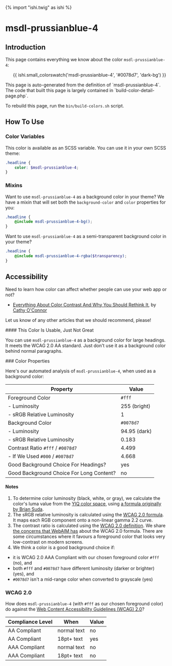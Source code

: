 {% import "ishi.twig" as ishi %}
# msdl-prussianblue-4

## Introduction

This page contains everything we know about the color `msdl-prussianblue-4`:

<div class="grid">
    <div class="cell">
        <div class="swatch">
            <ul>
                {{ ishi.small_colorswatch('msdl-prussianblue-4', '#0078d7', 'dark-bg') }}
            </ul>
        </div>
    </div>
</div>

<div class="callout callout--info" markdown="1">
This page is auto-generated from the definition of `msdl-prussianblue-4`. The code that built this page is largely contained in `build-color-detail-page.php`.

To rebuild this page, run the `bin/build-colors.sh` script.
</div>

## How To Use

### Color Variables

This color is available as an SCSS variable. You can use it in your own SCSS theme:

```scss
.headline {
    color: $msdl-prussianblue-4;
}
```

### Mixins

Want to use `msdl-prussianblue-4` as a background color in your theme? We have a mixin that will set both the `background-color` and `color` properties for you:

```scss
.headline {
    @include msdl-prussianblue-4-bg();
}
```

Want to use `msdl-prussianblue-4` as a semi-transparent background color in your theme?

```scss
.headline {
    @include msdl-prussianblue-4-rgba($transparency);
}
```

## Accessibility

Need to learn how color can affect whether people can use your web app or not?

* [Everything About Color Contrast And Why You Should Rethink It](https://www.smashingmagazine.com/2014/10/color-contrast-tips-and-tools-for-accessibility/), by [Cathy O'Connor](http://www.twitter.com/cagocon)

Let us know of any other articles that we should recommend, please!
<div class="callout callout--warning" markdown="1">
#### This Color Is Usable, Just Not Great

You can use `msdl-prussianblue-4` as a background color for large headings. It meets the WCAG 2.0 AA standard. Just don't use it as a background color behind normal paragraphs.
</div>
### Color Properties

Here's our automated analysis of `msdl-prussianblue-4`, when used as a background color:

Property | Value
---------|------
Foreground Color | `#fff`
- Luminosity | 255 (bright)
- sRGB Relative Luminosity | 1
Background Color | `#0078d7`
- Luminosity | 94.95 (dark)
- sRGB Relative Luminosity | 0.183
Contrast Ratio `#fff` / `#0078d7` | 4.499
- If We Used `#000` / `#0078d7` | 4.668
Good Background Choice For Headings? | yes
Good Background Choice For Long Content? | no

#### Notes

1. To determine color luminosity (black, white, or gray), we calculate the color's luma value from the [YIQ color space](https://en.wikipedia.org/wiki/YIQ), using [a formula originally by Brian Suda](https://24ways.org/2010/calculating-color-contrast/).
1. The sRGB relative luminosity is calculated using the [WCAG 2.0 formula](https://www.w3.org/TR/WCAG20/#relativeluminancedef). It maps each RGB component onto a non-linear gamma 2.2 curve.
1. The contrast ratio is calculated using the [WCAG 2.0 definition](https://www.w3.org/TR/2008/REC-WCAG20-20081211/#contrast-ratiodef). We share [the concerns that WebAIM has](http://webaim.org/blog/wcag-2-1-feedback/) about the WCAG 2.0 formula. There are some circumstances where it favours a foreground color that looks very low-contrast on modern screens.
1. We think a color is a good background choice if:
  - it is WCAG 2.0 AAA Compliant with our chosen foreground color `#fff` (no), and
  - both `#fff` and `#0078d7` have different luminosity (darker or brighter) (yes), and
  - `#0078d7` isn't a mid-range color when converted to grayscale (yes)

### WCAG 2.0

How does `msdl-prussianblue-4` (with `#fff` as our chosen foreground color) do against the [Web Content Accessibility Guidelines (WCAG) 2.0](https://www.w3.org/TR/WCAG20/)?

Compliance Level | When | Value
-----------------|------|------
AA Compliant | normal text | no
AA Compliant | 18pt+ text | yes
AAA Compliant | normal text | no
AAA Compliant | 18pt+ text | no